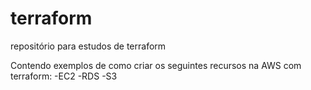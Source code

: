 # terraform
repositório para estudos de terraform

Contendo exemplos de como criar os seguintes recursos na AWS com terraform:
-EC2
-RDS
-S3

